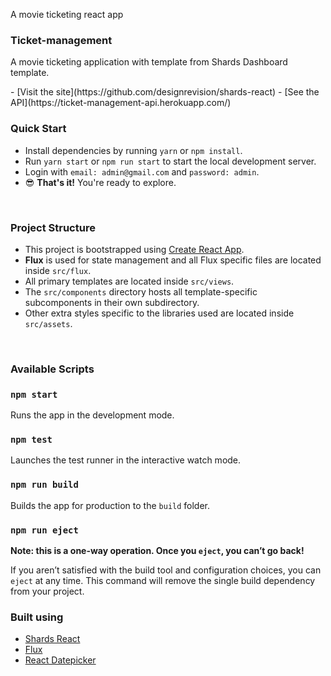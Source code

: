 
A movie ticketing react app


<p align="center">
<h3>Ticket-management </h3>
<p> A movie ticketing application with template from Shards Dashboard template.</p>
</p>
- [Visit the site](https://github.com/designrevision/shards-react)
- [See the API](https://ticket-management-api.herokuapp.com/)
<br />

### Quick Start

* Install dependencies by running `yarn` or `npm install`.
* Run `yarn start` or `npm run start` to start the local development server.
* Login with `email: admin@gmail.com` and `password: admin`.
* 😎 **That's it!** You're ready to explore.

<br />

### Project Structure

- This project is bootstrapped using [Create React App](https://github.com/facebook/create-react-app).
- **Flux** is used for state management and all Flux specific files are located inside `src/flux`.
- All primary templates are located inside `src/views`.
- The `src/components` directory hosts all template-specific subcomponents in their own subdirectory.
- Other extra styles specific to the libraries used are located inside `src/assets`.

<br />

### Available Scripts

### `npm start`

Runs the app in the development mode.

### `npm test`

Launches the test runner in the interactive watch mode.

### `npm run build`

Builds the app for production to the `build` folder.

### `npm run eject`

**Note: this is a one-way operation. Once you `eject`, you can’t go back!**

If you aren’t satisfied with the build tool and configuration choices, you can `eject` at any time. This command will remove the single build dependency from your project.

### Built using

- [Shards React](https://github.com/designrevision/shards-react)
- [Flux](https://facebook.github.io/flux/)
- [React Datepicker](https://www.npmjs.com/package/react-datepicker)
